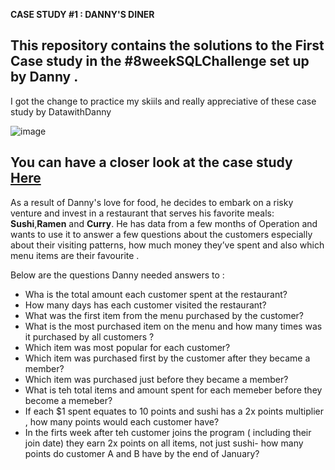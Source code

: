 **CASE STUDY #1 : DANNY'S DINER**

## This repository contains the solutions to the First Case study in the #8weekSQLChallenge set up by Danny . 
I got the change to practice my skiils and really appreciative of these case study by DatawithDanny


![image](https://user-images.githubusercontent.com/94468487/186518250-6bca212f-c052-4b28-9c16-b8794c789d21.png)

## You can have a closer look at the case study [Here](https://8weeksqlchallenge.com/case-study-1/)
As a result of Danny's love for food, he decides to embark on a risky venture and invest in a restaurant
that serves his favorite meals: **Sushi**,**Ramen** and **Curry**. 
He has data from a few months of Operation and wants to use it to answer a few questions about the customers 
especially about their visiting patterns, how much money they’ve spent and also which menu items are their
favourite .

Below are the questions Danny needed answers to :
- Wha is the total amount each customer spent at the restaurant?
- How many days has each customer visited the restaurant?
- What was the first item from the menu purchased by the customer?
- What is the most purchased item on the menu and how many times was it purchased by all customers ?
- Which item was most popular for each customer?
- Which item was purchased first by the customer after they became a member?
- Which item was purchased just before they became a member?
- What is teh total items and amount spent for each memeber before they become a memeber?
- If each $1 spent equates to 10 points and sushi has a 2x points multiplier , how many points would each customer have?
- In the firts week after teh customer joins the program ( including their join date) they earn 2x points on all items, not just sushi- how many points do customer A and B have by the end of January?

